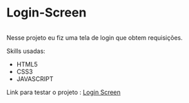 # Login-Screen

<img scr="preview-design.png"></img>


Nesse projeto eu fiz uma tela de login que obtem requisições.

Skills usadas:
- HTML5
- CSS3
- JAVASCRIPT


Link para testar o projeto : <a href="https://login-screen-p.netlify.app">Login Screen</a>
